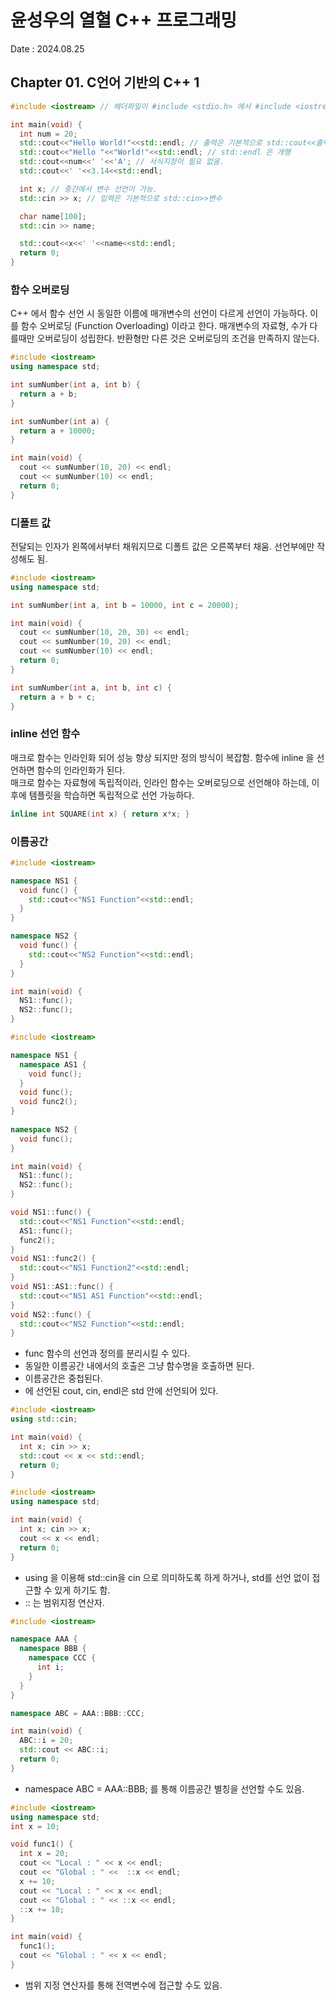 # 윤성우의 열혈 C++ 프로그래밍
Date : 2024.08.25

## Chapter 01. C언어 기반의 C++ 1
```cpp
#include <iostream> // 헤더파일이 #include <stdio.h> 에서 #include <iostream> 이 됨.

int main(void) {
  int num = 20;
  std::cout<<"Hello World!"<<std::endl; // 출력은 기본적으로 std::cout<<출력대상1<<출력대상2<<출력대상3;
  std::cout<<"Hello "<<"World!"<<std::endl; // std::endl 은 개행
  std::cout<<num<<' '<<'A'; // 서식지정이 필요 없음.
  std::cout<<' '<<3.14<<std::endl;

  int x; // 중간에서 변수 선언이 가능.
  std::cin >> x; // 입력은 기본적으로 std::cin>>변수

  char name[100];
  std::cin >> name;

  std::cout<<x<<' '<<name<<std::endl;
  return 0;
}
```

### 함수 오버로딩
C++ 에서 함수 선언 시 동일한 이름에 매개변수의 선언이 다르게 선언이 가능하다. 이를 함수 오버로딩 (Function Overloading) 이라고 한다.
매개변수의 자료형, 수가 다를때만 오버로딩이 성립한다. 반환형만 다른 것은 오버로딩의 조건을 만족하지 않는다.

```cpp
#include <iostream>
using namespace std;

int sumNumber(int a, int b) {
  return a + b;
}

int sumNumber(int a) {
  return a + 10000;
}

int main(void) {
  cout << sumNumber(10, 20) << endl;
  cout << sumNumber(10) << endl;
  return 0;
}
```

### 디폴트 값
전달되는 인자가 왼쪽에서부터 채워지므로 디폴트 값은 오른쪽부터 채움. 선언부에만 작성해도 됨.
```cpp
#include <iostream>
using namespace std;

int sumNumber(int a, int b = 10000, int c = 20000);

int main(void) {
  cout << sumNumber(10, 20, 30) << endl;
  cout << sumNumber(10, 20) << endl;
  cout << sumNumber(10) << endl;
  return 0;
}

int sumNumber(int a, int b, int c) {
  return a + b + c;
}
```

### inline 선언 함수
매크로 함수는 인라인화 되어 성능 향상 되지만 정의 방식이 복잡함. 함수에 inline 을 선언하면 함수의 인라인화가 된다.  
매크로 함수는 자료형에 독립적이라, 인라인 함수는 오버로딩으로 선언해야 하는데, 이후에 템플릿을 학습하면 독립적으로 선언 가능하다.

```cpp
inline int SQUARE(int x) { return x*x; }
```

### 이름공간
```cpp
#include <iostream>

namespace NS1 {
  void func() {
    std::cout<<"NS1 Function"<<std::endl;
  }
}

namespace NS2 {
  void func() {
    std::cout<<"NS2 Function"<<std::endl;
  }
}

int main(void) {
  NS1::func();
  NS2::func();
}
```

```cpp
#include <iostream>

namespace NS1 {
  namespace AS1 {
    void func();
  }
  void func();
  void func2();
}
  
namespace NS2 {
  void func();
}

int main(void) {
  NS1::func();
  NS2::func();
}

void NS1::func() {
  std::cout<<"NS1 Function"<<std::endl;
  AS1::func();
  func2();
}
void NS1::func2() {
  std::cout<<"NS1 Function2"<<std::endl;
}
void NS1::AS1::func() {
  std::cout<<"NS1 AS1 Function"<<std::endl;
}
void NS2::func() {
  std::cout<<"NS2 Function"<<std::endl;
}
```
- func 함수의 선언과 정의를 분리시킬 수 있다.
- 동일한 이름공간 내에서의 호출은 그냥 함수명을 호출하면 된다.
- 이름공간은 중첩된다.
- <iostream>에 선언된 cout, cin, endl은 std 안에 선언되어 있다.

```cpp
#include <iostream>
using std::cin;

int main(void) {
  int x; cin >> x;
  std::cout << x << std::endl;
  return 0;
}
```

```cpp
#include <iostream>
using namespace std;

int main(void) {
  int x; cin >> x;
  cout << x << endl;
  return 0;
}
```
- using 을 이용해 std::cin을 cin 으로 의미하도록 하게 하거나, std를 선언 없이 접근할 수 있게 하기도 함.
- :: 는 범위지정 연산자.

```cpp
#include <iostream>

namespace AAA {
  namespace BBB {
    namespace CCC {
      int i;
    }
  }
}

namespace ABC = AAA::BBB::CCC;

int main(void) {
  ABC::i = 20;
  std::cout << ABC::i;
  return 0;
}
```
- namespace ABC = AAA::BBB; 를 통해 이름공간 별칭을 선언할 수도 있음.


```cpp
#include <iostream>
using namespace std;
int x = 10;

void func1() {
  int x = 20;
  cout << "Local : " << x << endl;
  cout << "Global : " <<  ::x << endl;
  x += 10;
  cout << "Local : " << x << endl;
  cout << "Global : " << ::x << endl;
  ::x += 10;
}

int main(void) {
  func1();
  cout << "Global : " << x << endl;
}
```
- 범위 지정 연산자를 통해 전역변수에 접근할 수도 있음.
